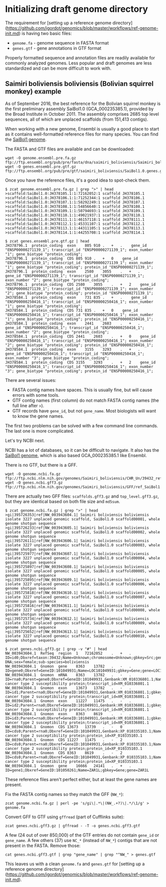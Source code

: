 # Initializing draft genome directory


The requirement for [setting up a reference genome directory]
(https://github.com/igordot/genomics/blob/master/workflows/ref-genome-init.md) is having two basic files:
 - `genome.fa` - genome sequence in FASTA format
 - `genes.gtf` - gene annotations in GTF format

Properly formatted sequence and annotation files are readily available for commonly analyzed genomes. Less popular and 
draft genomes are less standardized and can be more difficult to work with.

## Saimiri boliviensis boliviensis (Bolivian squirrel monkey) example

As of September 2016, the best reference for the Bolivian squirrel monkey is the first preliminary assembly SaiBol1.0 
(GCA_000235385.1), provided by the Broad Institute in October 2011. The assembly comprises 2685 top level sequences, all 
of which are unplaced scaffolds (from 151,413 contigs).

When working with a new genome, Ensembl is usually a good place to start as it contains well-formatted reference files for 
many species. You can find the [SaiBol1 genome](http://pre.ensembl.org/Saimiri_boliviensis/Info/Index).

The FASTA and GTF files are available and can be downloaded:
```
wget -O genome.ensembl.pre.fa.gz ftp://ftp.ensembl.org/pub/pre/fasta/dna/saimiri_boliviensis/Saimiri_boliviensis.SaiBol1.0.dna_rm.toplevel.fa.gz
wget -O genes.ensembl.pre.gtf.gz ftp://ftp.ensembl.org/pub/pre/gtf/saimiri_boliviensis/SaiBol1.0.genes.gtf.gz
```

Once you have the reference files, it's a good idea to spot-check them.
```
$ zcat genome.ensembl.pre.fa.gz | grep ">" | head
>scaffold:SaiBol1.0:JH378105.1:1:72162052:1 scaffold JH378105.1
>scaffold:SaiBol1.0:JH378106.1:1:71252344:1 scaffold JH378106.1
>scaffold:SaiBol1.0:JH378107.1:1:58292249:1 scaffold JH378107.1
>scaffold:SaiBol1.0:JH378108.1:1:54856640:1 scaffold JH378108.1
>scaffold:SaiBol1.0:JH378109.1:1:50794693:1 scaffold JH378109.1
>scaffold:SaiBol1.0:JH378110.1:1:49021937:1 scaffold JH378110.1
>scaffold:SaiBol1.0:JH378111.1:1:46157118:1 scaffold JH378111.1
>scaffold:SaiBol1.0:JH378112.1:1:45331107:1 scaffold JH378112.1
>scaffold:SaiBol1.0:JH378113.1:1:44311105:1 scaffold JH378113.1
>scaffold:SaiBol1.0:JH378114.1:1:44255708:1 scaffold JH378114.1
```

```
$ zcat genes.ensembl.pre.gtf.gz | head
JH378796.1	protein_coding	exon	805	910	.	+	.	 gene_id "ENSP00000271139_1"; transcript_id "ENSP00000271139_1"; exon_number "1"; gene_biotype "protein_coding";
JH378796.1	protein_coding	CDS	805	910	.	+	0	 gene_id "ENSP00000271139_1"; transcript_id "ENSP00000271139_1"; exon_number "1"; gene_biotype "protein_coding"; protein_id "ENSP00000271139_1";
JH378796.1	protein_coding	exon	2580	3055	.	+	.	 gene_id "ENSP00000271139_1"; transcript_id "ENSP00000271139_1"; exon_number "2"; gene_biotype "protein_coding";
JH378796.1	protein_coding	CDS	2580	3055	.	+	2	 gene_id "ENSP00000271139_1"; transcript_id "ENSP00000271139_1"; exon_number "2"; gene_biotype "protein_coding"; protein_id "ENSP00000271139_1";
JH378584.1	protein_coding	exon	731	835	.	+	.	 gene_id "ENSP00000250416_1"; transcript_id "ENSP00000250416_1"; exon_number "1"; gene_biotype "protein_coding";
JH378584.1	protein_coding	CDS	731	835	.	+	0	 gene_id "ENSP00000250416_1"; transcript_id "ENSP00000250416_1"; exon_number "1"; gene_biotype "protein_coding"; protein_id "ENSP00000250416_1";
JH378584.1	protein_coding	exon	2441	2603	.	+	.	 gene_id "ENSP00000250416_1"; transcript_id "ENSP00000250416_1"; exon_number "2"; gene_biotype "protein_coding";
JH378584.1	protein_coding	CDS	2441	2603	.	+	0	 gene_id "ENSP00000250416_1"; transcript_id "ENSP00000250416_1"; exon_number "2"; gene_biotype "protein_coding"; protein_id "ENSP00000250416_1";
JH378584.1	protein_coding	exon	3155	3293	.	+	.	 gene_id "ENSP00000250416_1"; transcript_id "ENSP00000250416_1"; exon_number "3"; gene_biotype "protein_coding";
JH378584.1	protein_coding	CDS	3155	3293	.	+	2	 gene_id "ENSP00000250416_1"; transcript_id "ENSP00000250416_1"; exon_number "3"; gene_biotype "protein_coding"; protein_id "ENSP00000250416_1";
```

There are several issues:
 - FASTA contig names have spaces. This is usually fine, but will cause errors with some tools.
 - GTF contig names (first column) do not match FASTA contig names (the full line after `>`).
 - GTF records have `gene_id`, but not `gene_name`. Most biologists will want to know the gene names.

The first two problems can be solved with a few command line commands. The last one is more complicated.

Let's try NCBI next.

NCBI has a lot of databases, so it can be difficult to navigate. It also has the 
[SaiBol1 genome](https://www.ncbi.nlm.nih.gov/genome/6907), which is also based GCA_000235385.1 like Ensembl.

There is no GTF, but there is a GFF.
```
wget -O genome.ncbi.fa.gz ftp://ftp.ncbi.nlm.nih.gov/genomes/Saimiri_boliviensis/CHR_Un/39432_ref_SaiBol1.0_chrUn.fa.gz
wget -O genes.ncbi.gff3.gz ftp://ftp.ncbi.nlm.nih.gov/genomes/Saimiri_boliviensis/GFF/ref_SaiBol1.0_scaffolds.gff3.gz
```
There are actually two GFF files: `scaffolds.gff3.gz` and `top_level.gff3.gz`, but they are identical based on both file 
size and `md5sum`.

```
$ zcat genome.ncbi.fa.gz | grep ">" | head
>gi|395726353|ref|NW_003943604.1| Saimiri boliviensis boliviensis isolate 3227 unplaced genomic scaffold, SaiBol1.0 scaffold00001, whole genome shotgun sequence
>gi|395726233|ref|NW_003943605.1| Saimiri boliviensis boliviensis isolate 3227 unplaced genomic scaffold, SaiBol1.0 scaffold00002, whole genome shotgun sequence
>gi|395726111|ref|NW_003943606.1| Saimiri boliviensis boliviensis isolate 3227 unplaced genomic scaffold, SaiBol1.0 scaffold00003, whole genome shotgun sequence
>gi|395725977|ref|NW_003943607.1| Saimiri boliviensis boliviensis isolate 3227 unplaced genomic scaffold, SaiBol1.0 scaffold00004, whole genome shotgun sequence
>gi|395725897|ref|NW_003943608.1| Saimiri boliviensis boliviensis isolate 3227 unplaced genomic scaffold, SaiBol1.0 scaffold00005, whole genome shotgun sequence
>gi|395725895|ref|NW_003943609.1| Saimiri boliviensis boliviensis isolate 3227 unplaced genomic scaffold, SaiBol1.0 scaffold00006, whole genome shotgun sequence
>gi|395725818|ref|NW_003943610.1| Saimiri boliviensis boliviensis isolate 3227 unplaced genomic scaffold, SaiBol1.0 scaffold00007, whole genome shotgun sequence
>gi|395725816|ref|NW_003943611.1| Saimiri boliviensis boliviensis isolate 3227 unplaced genomic scaffold, SaiBol1.0 scaffold00008, whole genome shotgun sequence
>gi|395725734|ref|NW_003943612.1| Saimiri boliviensis boliviensis isolate 3227 unplaced genomic scaffold, SaiBol1.0 scaffold00009, whole genome shotgun sequence
>gi|395725652|ref|NW_003943613.1| Saimiri boliviensis boliviensis isolate 3227 unplaced genomic scaffold, SaiBol1.0 scaffold00010, whole genome shotgun sequence
```

```
$ zcat genes.ncbi.gff3.gz | grep -v "#" | head
NW_003943604.1	RefSeq	region	1	72162052	.	+	.	ID=id0;Dbxref=taxon:39432;Name=Unknown;chromosome=Unknown;gbkey=Src;genome=genomic;isolate=3227;mol_type=genomic DNA;sex=female;sub-species=boliviensis
NW_003943604.1	Gnomon	gene	8363	13782	.	-	.	ID=gene0;Dbxref=GeneID:101049931;Name=LOC101049931;gbkey=Gene;gene=LOC101049931
NW_003943604.1	Gnomon	mRNA	8363	13782	.	-	.	ID=rna0;Parent=gene0;Dbxref=GeneID:101049931,Genbank:XM_010336801.1;Name=XM_010336801.1;gbkey=mRNA;gene=LOC101049931;product=breast cancer type 2 susceptibility protein;transcript_id=XM_010336801.1
NW_003943604.1	Gnomon	exon	13673	13782	.	-	.	ID=id1;Parent=rna0;Dbxref=GeneID:101049931,Genbank:XM_010336801.1;gbkey=mRNA;gene=LOC101049931;product=breast cancer type 2 susceptibility protein;transcript_id=XM_010336801.1
NW_003943604.1	Gnomon	exon	11227	11475	.	-	.	ID=id2;Parent=rna0;Dbxref=GeneID:101049931,Genbank:XM_010336801.1;gbkey=mRNA;gene=LOC101049931;product=breast cancer type 2 susceptibility protein;transcript_id=XM_010336801.1
NW_003943604.1	Gnomon	exon	8363	8619	.	-	.	ID=id3;Parent=rna0;Dbxref=GeneID:101049931,Genbank:XM_010336801.1;gbkey=mRNA;gene=LOC101049931;product=breast cancer type 2 susceptibility protein;transcript_id=XM_010336801.1
NW_003943604.1	Gnomon	CDS	13673	13739	.	-	0	ID=cds0;Parent=rna0;Dbxref=GeneID:101049931,Genbank:XP_010335103.1;Name=XP_010335103.1;gbkey=CDS;gene=LOC101049931;product=breast cancer type 2 susceptibility protein;protein_id=XP_010335103.1
NW_003943604.1	Gnomon	CDS	11227	11475	.	-	2	ID=cds0;Parent=rna0;Dbxref=GeneID:101049931,Genbank:XP_010335103.1;Name=XP_010335103.1;gbkey=CDS;gene=LOC101049931;product=breast cancer type 2 susceptibility protein;protein_id=XP_010335103.1
NW_003943604.1	Gnomon	CDS	8363	8619	.	-	2	ID=cds0;Parent=rna0;Dbxref=GeneID:101049931,Genbank:XP_010335103.1;Name=XP_010335103.1;gbkey=CDS;gene=LOC101049931;product=breast cancer type 2 susceptibility protein;protein_id=XP_010335103.1
NW_003943604.1	Gnomon	gene	16666	24141	.	+	.	ID=gene1;Dbxref=GeneID:101050261;Name=ZAR1L;gbkey=Gene;gene=ZAR1L
```

These reference files aren't perfect either, but at least the gene names are present.

Fix the FASTA contig names so they match the GFF (`NW_*`):
```
zcat genome.ncbi.fa.gz | perl -pe 's/gi\|.*\|(NW_.+?)\|.*/\1/g' > genome.fa
```

Convert GFF to GTF using `gffread` (part of Cufflinks suite):
```
zcat genes.ncbi.gff3.gz | gffread - -T -o genes.ncbi.gff3.gtf
```

A few (24 out of over 850,000) of the GTF entries do not contain `gene_id` or `gene_name`. A few others (37) use `NC_*` 
(instead of `NW_*`) contigs that are not present in the FASTA. Remove those:
```
cat genes.ncbi.gff3.gtf | grep "gene_name" | grep "^NW_" > genes.gtf
```

This leaves us with a clean `genome.fa` and `genes.gtf` for [setting up a reference genome directory]
(https://github.com/igordot/genomics/blob/master/workflows/ref-genome-init.md).
 
